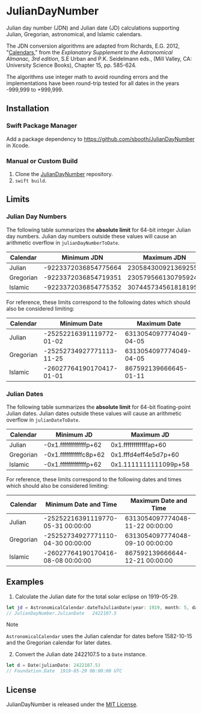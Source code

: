 # JulianDayNumber

Julian day number (JDN) and Julian date (JD) calculations supporting Julian, Gregorian, astronomical, and Islamic calendars.

The JDN conversion algorithms are adapted from Richards, E.G. 2012, "[Calendars](https://aa.usno.navy.mil/downloads/c15_usb_online.pdf)," from the *Explanatory Supplement to the Astronomical Almanac, 3rd edition*, S.E Urban and P.K. Seidelmann eds., (Mill Valley, CA: University Science Books), Chapter 15, pp. 585-624.

The algorithms use integer math to avoid rounding errors and the implementations have been round-trip tested for all dates in the years -999,999 to +999,999.

## Installation

### Swift Package Manager

Add a package dependency to https://github.com/sbooth/JulianDayNumber in Xcode.

### Manual or Custom Build

1. Clone the [JulianDayNumber](https://github.com/sbooth/JulianDayNumber) repository.
2. `swift build`.

## Limits

### Julian Day Numbers

The following table summarizes the **absolute limit** for 64-bit integer Julian day numbers. Julian day numbers outside these values will cause an arithmetic overflow in `julianDayNumberToDate`.

| Calendar | Minimum JDN | Maximum JDN |
| --- | --- | --- |
| Julian | -9223372036854775664 | 2305843009213692550 |
| Gregorian | -9223372036854719351 | 2305795661307959247 |
| Islamic | -9223372036854775352 | 307445734561818195 |

For reference, these limits correspond to the following dates which should also be considered limiting:

| Calendar | Minimum Date | Maximum Date |
| --- | --- | --- |
| Julian | -25252216391119772-01-02 | 6313054097774049-04-05 |
| Gregorian | -25252734927771113-11-25 | 6313054097774049-04-05 |
| Islamic | -26027764190170417-01-01 | 867592139666645-01-11 |

### Julian Dates

The following table summarizes the **absolute limit** for 64-bit floating-point Julian dates. Julian dates outside these values will cause an arithmetic overflow in `julianDateToDate`.

| Calendar | Minimum JD | Maximum JD |
| --- | --- | --- |
| Julian | -0x1.fffffffffffffp+62 | 0x1.ffffffffffffap+60 |
| Gregorian | -0x1.fffffffffffc8p+62 | 0x1.fffd4eff4e5d7p+60 |
| Islamic | -0x1.fffffffffffffp+62 | 0x1.1111111111099p+58 |

For reference, these limits correspond to the following dates and times which should also be considered limiting:

| Calendar | Minimum Date and Time | Maximum Date and Time |
| --- | --- | --- |
| Julian | -25252216391119770-05-31 00:00:00 | 6313054097774048-11-22 00:00:00 |
| Gregorian | -25252734927771110-04-30 00:00:00 | 6313054097774048-09-10 00:00:00 |
| Islamic | -26027764190170416-08-08 00:00:00 | 867592139666644-12-21 00:00:00 |

## Examples

1. Calculate the Julian date for the total solar eclipse on 1919-05-29.

```swift
let jd = AstronomicalCalendar.dateToJulianDate(year: 1919, month: 5, day: 29)
// JulianDayNumber.JulianDate	2422107.5
```

> [!NOTE]
> `AstronomicalCalendar` uses the Julian calendar for dates before 1582-10-15 and the Gregorian calendar for later dates.

2. Convert the Julian date 2422107.5 to a `Date` instance.

```swift
let d = Date(julianDate: 2422107.5)
// Foundation.Date	1919-05-29 00:00:00 UTC
```

## License

JulianDayNumber is released under the [MIT License](https://github.com/sbooth/JulianDayNumber/blob/main/LICENSE.txt).
